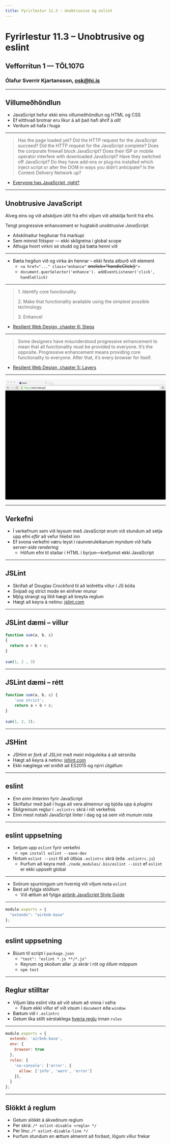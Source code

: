 ```yaml
---
title: Fyrirlestur 11.3 – Unobtrusive og eslint
---
```


# Fyrirlestur 11.3 – Unobtrusive og eslint

## Vefforritun 1 — TÖL107G

### Ólafur Sverrir Kjartansson, [osk@hi.is](mailto:osk@hi.is)

---

## Villumeðhöndlun

* JavaScript hefur ekki eins villumeðhöndlun og HTML og CSS
* Ef eitthvað brotnar eru líkur á að það hafi áhrif á _allt_
* Verðum að hafa í huga

***

> Has the page loaded yet? Did the HTTP request for the JavaScript succeed? Did the HTTP request for the JavaScript complete? Does the corporate firewall block JavaScript? Does their ISP or mobile operator interfere with downloaded JavaScript? Have they switched off JavaScript? Do they have add‐ons or plug‐ins installed which inject script or alter the DOM in ways you didn’t anticipate? Is the Content Delivery Network up?
- [Everyone has JavaScript, right?](https://kryogenix.org/code/browser/everyonehasjs.html)

***

## Unobtrusive JavaScript

Alveg eins og við aðskiljum útlit frá efni viljum við aðskilja forrit frá efni.

Tengt progressive enhancement er hugtakið _unobtrusive JavaScript_.

* Aðskilnaður hegðunar frá markupi
* Sem minnst fótspor — ekki skilgreina í global scope
* Athuga hvort virkni sé studd og þá bæta henni við

***

* Bæta hegðun við og virka án hennar – ekki festa atburð við element
  - `<a href="..." class="enhance"` ~~onclick="handleClick()~~`">`
  - `document.querSelector('enhance'). addEventListener('click', handleClick)`

***

> 1\. Identify core functionality.
>
> 2\. Make that functionality available using the simplest possible technology.
>
> 3\. Enhance!

- [Resilient Web Design, chapter 6: Steps](https://resilientwebdesign.com/chapter6/)

***

> Some designers have misunderstood progressive enhancement to mean that all functionality must be provided to everyone. It’s the opposite. Progressive enhancement means providing core functionality to everyone. After that, it’s every browser for itself.
- [Resilient Web Design, chapter 5: Layers](https://resilientwebdesign.com/chapter5/)

***

![](img/nasa.png)

***

## Verkefni

* Í verkefnum sem við leysum með JavaScript erum við stundum að setja upp efni _eftir_ að vefur hleðst inn
* Ef svona verkefni væru leyst í raunveruleikanum myndum við hafa _server-side rendering_
  - Höfum efni til staðar í HTML í byrjun—krefjumst ekki JavaScript

---

## JSLint

* Skrifað af Douglas Crockford til að leiðrétta villur í JS kóða
* Svipað og strict mode en einhver munur
* Mjög strangt og lítið hægt að breyta reglum
* Hægt að keyra á netinu: [jslint.com](http://jslint.com/)

***

## JSLint dæmi – villur

```javascript
function sum(a, b, c)
{
  return a + b + c;
}

sum(1, 2 , 3)
```

***

## JSLint dæmi – rétt

```javascript
function sum(a, b, c) {
    'use strict';
    return a + b + c;
}

sum(1, 2, 3);
```

***

## JSHint

* JSHint er _fork_ af JSLint með meiri möguleika á að sérsníða
* Hægt að keyra á netinu: [jshint.com](http://jshint.com/)
* Ekki nægilega vel sniðið að ES2015 og nýrri útgáfum

***

## eslint

* _Enn einn linterinn_ fyrir JavaScript
* Skrifaður með það í huga að vera almennur og bjóða upp á _plugins_
* Skilgreinum reglur í `.eslintrc` skrá í rót verkefnis
* Einn mest notaði JavaScript linter í dag og sá sem við munum nota

***

## eslint uppsetning

* Setjum upp `eslint` fyrir verkefni
  - `npm install eslint --save-dev`
* Notum `eslint --init` til að útbúa `.eslintrc` skrá (eða `.eslintrc.js`)
  - Þurfum að keyra með `./node_modules/.bin/eslint --init` ef `eslint` er ekki uppsett global

***

* Svörum spurningum um hvernig við viljum nota `eslint`
* Best að fylgja stöðlum
  - Við ætlum að fylgja [airbnb JavaScript Style Guide](https://github.com/airbnb/javascript)

***

```javascript
module.exports = {
  "extends": "airbnb-base"
};
```

***

## eslint uppsetning

* Búum til script í `package.json`
  - `"test": "eslint *.js **/*.js"`
  - Keyrum og skoðum allar .js skrár í rót _og öllum_ möppum
  - `npm test`

***

## Reglur stilltar

* Viljum láta eslint vita að við séum að vinna í vafra
  - Fáum ekki villur ef við vísum í `document` eða `window`
* Bætum við í `.eslintrc`
* Getum líka stillt sérstaklega [hverja reglu](https://eslint.org/docs/rules/) innan `rules`

***

```javascript
module.exports = {
  extends: 'airbnb-base',
  env: {
    browser: true
  },
  rules: {
    'no-console': ['error', {
      allow: ['info', 'warn', 'error']
    }],
  }
};
```

***

## Slökkt á reglum

* Getum slökkt á ákveðnum reglum
* Per skrá: `/* eslint-disable <regla> */`
* Per línu: `/* eslint-disable-line */`
* Þurfum stundum en ættum almennt að forðast, lögum villur frekar
